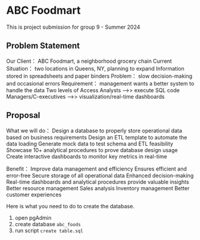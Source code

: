 # ABC Foodmart
This is project submission for group 9 - Summer 2024

## Problem Statement
Our Client：
    ABC Foodmart, a neighborhood grocery chain
Current Situation：
    two locations in Queens, NY, planning to expand
    Information stored in spreadsheets and paper binders
Problem：
    slow decision-making and occasional errors
Requirement：
    management wants a better system to handle the data 
    Two levels of Access
        Analysts -->> execute SQL code
        Managers/C-executives -->> visualization/real-time dashboards 



## Proposal
What we will do：
    Design a database to properly store operational data based on business requirements
    Design an ETL template to automate the data loading
    Generate mock data to test schema and ETL feasibility
    Showcase 10+ analytical procedures to prove database design usage
    Create interactive dashboards to monitor key metrics in real-time

Benefit：
    Improve data management and efficiency
        Ensures efficient and error-free 
        Secure storage of all operational data
    Enhanced decision-making
        Real-time dashboards and analytical procedures provide valuable insights
    Better resource management
        Sales analysis
        Inventory management
    Better customer experiences




Here is what you need to do to create the database.

1. open pgAdmin
2. create database `abc_foods`
3. run script `create table.sql`